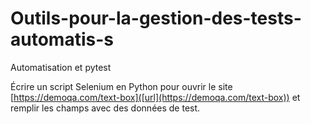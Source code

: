 # Outils-pour-la-gestion-des-tests-automatis-s
Automatisation et pytest

 Écrire un script Selenium en Python pour ouvrir le site [https://demoqa.com/text-box]([url](https://demoqa.com/text-box)) et remplir les champs avec des données de test.

